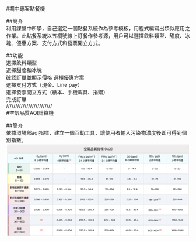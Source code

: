 #期中專案點餐機<br>

##簡介<br>
利用課堂中所學，自己選定一個點餐系統作為參考模板，用程式編寫出類似應用之作業。此點餐系統以五桐號線上訂餐作參考源，用戶可以選擇飲料類型、甜度、冰塊、優惠方案、支付方式和發票開立方式。<br>

##功能<br>
選擇飲料類型<br>
選擇甜度和冰塊<br>
確認訂單並顯示價格
選擇優惠方案<br>
選擇支付方式（現金、Line pay）<br>
選擇發票開立方式（紙本、手機載具、捐贈）<br>
完成訂單<br>
/////////////////////////<br>
#空氣品質AQI計算機<br>

##簡介<br>
依據環境部aqi指標，建立一個互動工具，讓使用者輸入污染物濃度後即可得到個別指數。<br>
![image](A.png)
